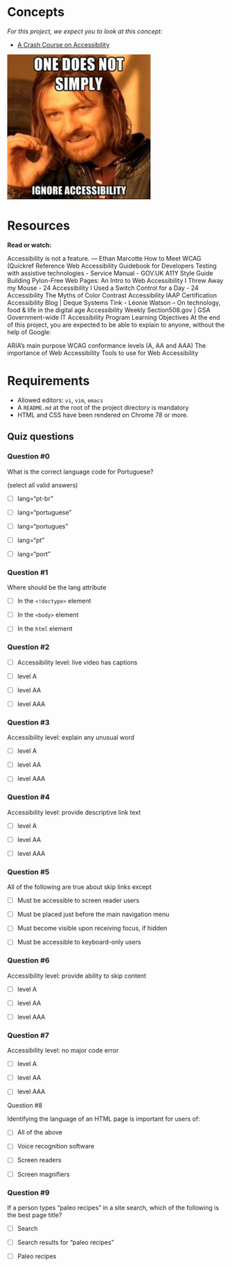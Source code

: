 # Concepts

*For this project, we expect you to look at this concept:*

- [A Crash Course on Accessibility](https://intranet.alxswe.com/concepts/549)

![One does not simply ignore accessibility](accessibility.png)

# Resources

**Read or watch:**

Accessibility is not a feature. — Ethan Marcotte
How to Meet WCAG (Quickref Reference
Web Accessibility Guidebook for Developers
Testing with assistive technologies - Service Manual - GOV.UK
A11Y Style Guide
Building Pylon-Free Web Pages: An Intro to Web Accessibility
I Threw Away my Mouse - 24 Accessibility
I Used a Switch Control for a Day - 24 Accessibility
The Myths of Color Contrast Accessibility
IAAP Certification
Accessibility Blog | Deque Systems
Tink - Léonie Watson – On technology, food & life in the digital age
Accessibility Weekly
Section508.gov | GSA Government-wide IT Accessibility Program
Learning Objectives
At the end of this project, you are expected to be able to explain to anyone, without the help of Google:

ARIA’s main purpose
WCAG conformance levels (A, AA and AAA)
The importance of Web Accessibility
Tools to use for Web Accessibility

# Requirements
- Allowed editors: `vi`, `vim`, `emacs`
- A `README.md` at the root of the project directory is mandatory
- HTML and CSS have been rendered on Chrome 78 or more.

## Quiz questions

### Question #0

What is the correct language code for Portuguese?

(select all valid answers)

- [ ] lang=“pt-br”

- [ ] lang=“portuguese”

- [ ] lang=“portugues”

- [ ] lang=“pt”

- [ ] lang=“port”

### Question #1

Where should be the lang attribute

- [ ] In the `<!doctype>` element

- [ ] In the `<body>` element

- [ ] In the `html` element

### Question #2

- [ ] Accessibility level: live video has captions

- [ ] level A

- [ ] level AA

- [ ] level AAA

### Question #3

Accessibility level: explain any unusual word

- [ ] level A

- [ ] level AA

- [ ] level AAA

### Question #4

Accessibility level: provide descriptive link text

- [ ] level A

- [ ] level AA

- [ ] level AAA

### Question #5

All of the following are true about skip links except

- [ ] Must be accessible to screen reader users

- [ ] Must be placed just before the main navigation menu

- [ ] Must become visible upon receiving focus, if hidden

- [ ] Must be accessible to keyboard-only users

### Question #6

Accessibility level: provide ability to skip content

- [ ] level A

- [ ] level AA

- [ ] level AAA

### Question #7

Accessibility level: no major code error

- [ ] level A

- [ ] level AA

- [ ] level AAA

Question #8

Identifying the language of an HTML page is important for users of:

- [ ] All of the above

- [ ] Voice recognition software

- [ ] Screen readers

- [ ] Screen magnifiers

### Question #9

If a person types “paleo recipes” in a site search, which of the following is the best page title?

- [ ] Search

- [ ] Search results for “paleo recipes”

- [ ] Paleo recipes

